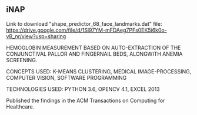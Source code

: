 ## iNAP

Link to download "shape_predictor_68_face_landmarks.dat" file: https://drive.google.com/file/d/1Sl97YM-mFDAeg7PFs0EK5i6k0o-vB_nr/view?usp=sharing

HEMOGLOBIN MEASUREMENT BASED ON AUTO-EXTRACTION OF THE CONJUNCTIVAL PALLOR AND FINGERNAIL BEDS, ALONGWITH ANEMIA SCREENING.

CONCEPTS USED: K-MEANS CLUSTERING, MEDICAL IMAGE-PROCESSING, COMPUTER VISION, SOFTWARE PROGRAMMING

TECHNOLOGIES USED: PYTHON 3.6, OPENCV 4.1, EXCEL 2013

Published the findings in the ACM Transactions on Computing for Healthcare.

